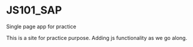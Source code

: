 # JS101_SAP
Single page app for practice

This is a site for practice purpose. Adding js functionality as we go along. 
